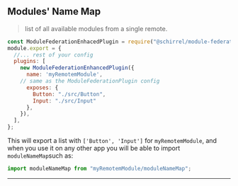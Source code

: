 
## Modules' Name Map
> list of all available modules from a single remote. 
 
```js
const ModuleFederationEnhacedPlugin = require("@schirrel/module-federation-enhanced-plugin");
module.export = {
  //... rest of your config
  plugins: [
    new ModuleFederationEnhancedPlugin({
      name: 'myRemotemModule',
    // same as the ModuleFederationPlugin config
      exposes: {
        Button: "./src/Button",
        Input: "./src/Input"
      },
    }),
  ],
};
```
This will export a list with `['Button', 'Input']` for `myRemotemModule`, and when you use it on any other app you will be able to import `moduleNameMap`such as:

```js
import moduleNameMap from "myRemotemModule/moduleNameMap";
```
______________________________________________________
